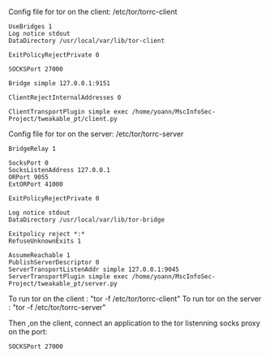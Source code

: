 Config file for tor on the client: /etc/tor/torrc-client

	UseBridges 1
	Log notice stdout
	DataDirectory /usr/local/var/lib/tor-client

	ExitPolicyRejectPrivate 0

	SOCKSPort 27000

	Bridge simple 127.0.0.1:9151

	ClientRejectInternalAddresses 0

	ClientTransportPlugin simple exec /home/yoann/MscInfoSec-Project/tweakable_pt/client.py

Config file for tor on the server: /etc/tor/torrc-server

	BridgeRelay 1

	SocksPort 0
	SocksListenAddress 127.0.0.1 
	ORPort 9055
	ExtORPort 41000

	ExitPolicyRejectPrivate 0

	Log notice stdout
	DataDirectory /usr/local/var/lib/tor-bridge

	Exitpolicy reject *:*
	RefuseUnknownExits 1

	AssumeReachable 1
	PublishServerDescriptor 0
	ServerTransportListenAddr simple 127.0.0.1:9045
	ServerTransportPlugin simple exec /home/yoann/MscInfoSec-Project/tweakable_pt/server.py


To run tor on the client : "tor -f /etc/tor/torrc-client"
To run tor on the server : "tor -f /etc/tor/torrc-server"

Then ,on the client, connect an application to the tor listenning socks proxy on the port: 

	SOCKSPort 27000
